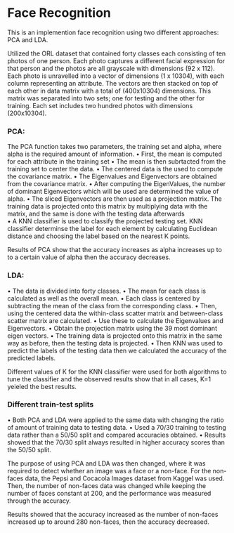 # Face Recognition
This is an implemention face recognition using two different approaches: PCA and LDA.

Utilized the ORL dataset that contained forty classes each consisting of ten photos of one person. Each photo captures a different facial expression for that person and the photos are all grayscale with dimensions (92 x 112). Each photo is unravelled into a vector of dimensions (1 x 10304), with each column representing an attribute. The vectors are then stacked on top of each other in data matrix with a total of (400x10304) dimensions. This matrix was separated into two sets; one for testing and the other for training. Each set includes two hundred photos with dimensions (200x10304).

### PCA:
The PCA function takes two parameters, the training set and alpha, where alpha is the required amount of information. 
• First, the mean is computed for each attribute in the training set 
• The mean is then subrtacted from the training set to center the data. 
• The centered data is the used to compute the covariance matrix. 
• The Eigenvalues and Eigenvectors are obtained from the covariance matrix. 
• After computing the EigenValues, the number of dominant Eigenvectors which will be used are determined the value of alpha. 
• The sliced Eigenvectors are then used as a projection matrix. The training data is projected onto this matrix by multiplying data with the matrix, and the same is done with the testing data afterwards  
• A KNN classifier is used to classify the projected testing set. KNN classifier determinse the label for each element by calculating Euclidean distance and choosing the label based on the nearest K points.

Results of PCA show that the accuracy increases as alpha increases up to to a certain value of alpha then the accuracy decreases.

### LDA:
• The data is divided into forty classes. 
• The mean for each class is calculated as well as the overall mean. 
• Each class is centered by subtracting the mean of the class from the corresponding class. 
• Then, using the centered data the within-class scatter matrix and between-class scatter matrix are calculated. 
• Use these to calculate the Eigenvalues and Eigenvectors. 
• Obtain the projection matrix using the 39 most dominant eigen vectors. 
• The training data is projected onto this matrix in the same way as before, then the testing data is projected.
• Then KNN was used to predict the labels of the testing data then we calculated the accuracy of the predicted labels.

Different values of K for the KNN classifier were used for both algorithms to tune the classifier and the observed results show that in all cases, K=1 yeieled the best results.

### Different train-test splits
• Both PCA and LDA were applied to the same data with changing the ratio of amount of training data to testing data.
• Used a 70/30 training to testing data rather than a 50/50 split and compared accuracies obtained.
• Results showed that the 70/30 split always resulted in higher accuracy scores than the 50/50 split.


The purpose of using PCA and LDA was then changed, where it was required to detect whether an image was a face or a non-face. For the non-faces data, the Pepsi and Cocacola Images dataset from Kaggel was used. Then, the number of non-faces data was changed while keeping the number of faces constant at 200, and the performance was measured through the accuracy.

Results showed that the accuracy increased as the number of non-faces increased up to around 280 non-faces, then the accuracy decreased.
